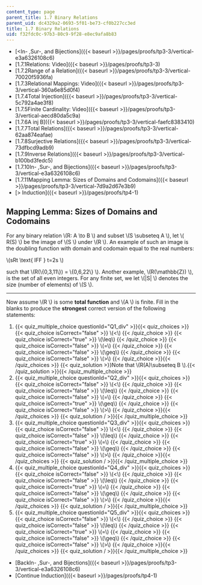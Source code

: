```yaml
---
content_type: page
parent_title: 1.7 Binary Relations
parent_uid: dc4329a2-0693-5f01-be73-cf0b227cc3ed
title: 1.7 Binary Relations
uid: f32fdc0c-97b3-80c9-9f28-e8ec9afa8b83
---
```


*   [<In- ,Sur-, and Bijections]({{< baseurl >}}/pages/proofs/tp3-3/vertical-e3a6326108c6)
*   [1.7.1Relations: Video]({{< baseurl >}}/pages/proofs/tp3-3)
*   [1.7.2Range of a Relation]({{< baseurl >}}/pages/proofs/tp3-3/vertical-70020f5936fa)
*   [1.7.3Relational Mappings: Video]({{< baseurl >}}/pages/proofs/tp3-3/vertical-360a6e85d0f4)
*   [1.7.4Total Injection]({{< baseurl >}}/pages/proofs/tp3-3/vertical-5c792a4ae3f8)
*   [1.7.5Finite Cardinality: Video]({{< baseurl >}}/pages/proofs/tp3-3/vertical-aecd80da5c9a)
*   [1.7.6A inj B]({{< baseurl >}}/pages/proofs/tp3-3/vertical-faefc8383410)
*   [1.7.7Total Relations]({{< baseurl >}}/pages/proofs/tp3-3/vertical-62aa874eafae)
*   [1.7.8Surjective Relations]({{< baseurl >}}/pages/proofs/tp3-3/vertical-73dfbcd9adb9)
*   [1.7.9Inverse Relations]({{< baseurl >}}/pages/proofs/tp3-3/vertical-b100bd3fedc5)
*   [1.7.10In- ,Sur-, and Bijections]({{< baseurl >}}/pages/proofs/tp3-3/vertical-e3a6326108c6)
*   [1.7.11Mapping Lemma: Sizes of Domains and Codomains]({{< baseurl >}}/pages/proofs/tp3-3/vertical-7d9a2d67e3b9)
*   [\> Induction]({{< baseurl >}}/pages/proofs/tp4-1)

Mapping Lemma: Sizes of Domains and Codomains
---------------------------------------------

  

For any binary relation \\(R: A \\to B \\) and subset \\(S \\subseteq A \\), let \\( R(S) \\) be the image of \\(S \\) under \\(R \\). An example of such an image is the doubling function with domain and codomain equal to the real numbers:

\\(sRt \\text{ IFF } t=2s \\)

such that \\(R(\\{0,3,11\\}) = \\{0,6,22\\} \\). Another example, \\(R(\\mathbb{Z}) \\), is the set of all even integers. For any finite set, we let \\(|S| \\) denotes the size (number of elements) of \\(S \\).

* * *

Now assume \\(R \\) is some **total function** and \\(A \\) is finite. Fill in the blanks to produce the **strongest** correct version of the following statements:

1.  {{< quiz_multiple_choice questionId="Q1_div" >}}{{< quiz_choices >}}{{< quiz_choice isCorrect="false" >}}&nbsp;\\(<\\)&nbsp;{{< /quiz_choice >}}
    {{< quiz_choice isCorrect="true" >}}&nbsp;\\(\\leq\\)&nbsp;{{< /quiz_choice >}}
    {{< quiz_choice isCorrect="false" >}}&nbsp;\\(=\\)&nbsp;{{< /quiz_choice >}}
    {{< quiz_choice isCorrect="false" >}}&nbsp;\\(\\geq\\)&nbsp;{{< /quiz_choice >}}
    {{< quiz_choice isCorrect="false" >}}&nbsp;\\(>\\)&nbsp;{{< /quiz_choice >}}{{< /quiz_choices >}}
    {{< quiz_solution >}}Note that \\(R(A)\\subseteq B \\).{{< /quiz_solution >}}{{< /quiz_multiple_choice >}}
2.  {{< quiz_multiple_choice questionId="Q2_div" >}}{{< quiz_choices >}}{{< quiz_choice isCorrect="false" >}}&nbsp;\\(<\\)&nbsp;{{< /quiz_choice >}}
    {{< quiz_choice isCorrect="false" >}}&nbsp;\\(\\leq\\)&nbsp;{{< /quiz_choice >}}
    {{< quiz_choice isCorrect="false" >}}&nbsp;\\(=\\)&nbsp;{{< /quiz_choice >}}
    {{< quiz_choice isCorrect="true" >}}&nbsp;\\(\\geq\\)&nbsp;{{< /quiz_choice >}}
    {{< quiz_choice isCorrect="false" >}}&nbsp;\\(>\\)&nbsp;{{< /quiz_choice >}}{{< /quiz_choices >}}
    {{< quiz_solution / >}}{{< /quiz_multiple_choice >}}
3.  {{< quiz_multiple_choice questionId="Q3_div" >}}{{< quiz_choices >}}{{< quiz_choice isCorrect="false" >}}&nbsp;\\(<\\)&nbsp;{{< /quiz_choice >}}
    {{< quiz_choice isCorrect="false" >}}&nbsp;\\(\\leq\\)&nbsp;{{< /quiz_choice >}}
    {{< quiz_choice isCorrect="true" >}}&nbsp;\\(=\\)&nbsp;{{< /quiz_choice >}}
    {{< quiz_choice isCorrect="false" >}}&nbsp;\\(\\geq\\)&nbsp;{{< /quiz_choice >}}
    {{< quiz_choice isCorrect="false" >}}&nbsp;\\(>\\)&nbsp;{{< /quiz_choice >}}{{< /quiz_choices >}}
    {{< quiz_solution / >}}{{< /quiz_multiple_choice >}}
4.  {{< quiz_multiple_choice questionId="Q4_div" >}}{{< quiz_choices >}}{{< quiz_choice isCorrect="false" >}}&nbsp;\\(<\\)&nbsp;{{< /quiz_choice >}}
    {{< quiz_choice isCorrect="false" >}}&nbsp;\\(\\leq\\)&nbsp;{{< /quiz_choice >}}
    {{< quiz_choice isCorrect="true" >}}&nbsp;\\(=\\)&nbsp;{{< /quiz_choice >}}
    {{< quiz_choice isCorrect="false" >}}&nbsp;\\(\\geq\\)&nbsp;{{< /quiz_choice >}}
    {{< quiz_choice isCorrect="false" >}}&nbsp;\\(>\\)&nbsp;{{< /quiz_choice >}}{{< /quiz_choices >}}
    {{< quiz_solution / >}}{{< /quiz_multiple_choice >}}
5.  {{< quiz_multiple_choice questionId="Q5_div" >}}{{< quiz_choices >}}{{< quiz_choice isCorrect="false" >}}&nbsp;\\(<\\)&nbsp;{{< /quiz_choice >}}
    {{< quiz_choice isCorrect="false" >}}&nbsp;\\(\\leq\\)&nbsp;{{< /quiz_choice >}}
    {{< quiz_choice isCorrect="true" >}}&nbsp;\\(=\\)&nbsp;{{< /quiz_choice >}}
    {{< quiz_choice isCorrect="false" >}}&nbsp;\\(\\geq\\)&nbsp;{{< /quiz_choice >}}
    {{< quiz_choice isCorrect="false" >}}&nbsp;\\(>\\)&nbsp;{{< /quiz_choice >}}{{< /quiz_choices >}}
    {{< quiz_solution / >}}{{< /quiz_multiple_choice >}}

*   [BackIn- ,Sur-, and Bijections]({{< baseurl >}}/pages/proofs/tp3-3/vertical-e3a6326108c6)
*   [Continue Induction]({{< baseurl >}}/pages/proofs/tp4-1)